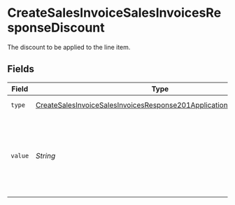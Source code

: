 # CreateSalesInvoiceSalesInvoicesResponseDiscount

The discount to be applied to the line item.


## Fields

| Field                                                                                                                                                                   | Type                                                                                                                                                                    | Required                                                                                                                                                                | Description                                                                                                                                                             | Example                                                                                                                                                                 |
| ----------------------------------------------------------------------------------------------------------------------------------------------------------------------- | ----------------------------------------------------------------------------------------------------------------------------------------------------------------------- | ----------------------------------------------------------------------------------------------------------------------------------------------------------------------- | ----------------------------------------------------------------------------------------------------------------------------------------------------------------------- | ----------------------------------------------------------------------------------------------------------------------------------------------------------------------- |
| `type`                                                                                                                                                                  | [CreateSalesInvoiceSalesInvoicesResponse201ApplicationHalPlusJsonType](../../models/operations/CreateSalesInvoiceSalesInvoicesResponse201ApplicationHalPlusJsonType.md) | :heavy_check_mark:                                                                                                                                                      | The type of discount.                                                                                                                                                   | amount                                                                                                                                                                  |
| `value`                                                                                                                                                                 | *String*                                                                                                                                                                | :heavy_check_mark:                                                                                                                                                      | A string containing an exact monetary amount in the given currency, or the percentage.                                                                                  | 10.00                                                                                                                                                                   |